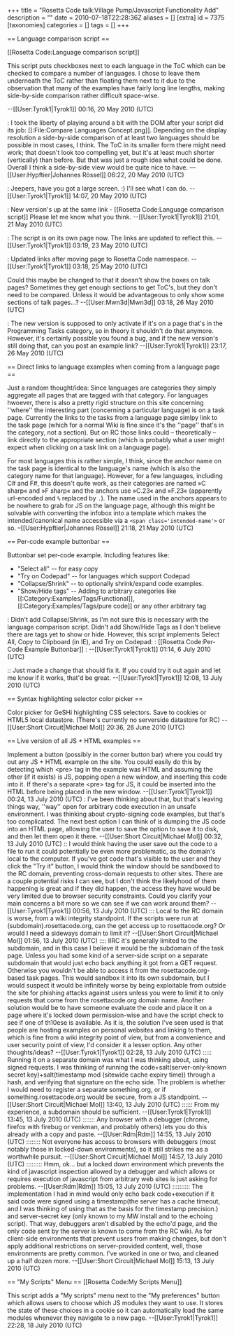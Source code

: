 +++
title = "Rosetta Code talk:Village Pump/Javascript Functionality Add"
description = ""
date = 2010-07-18T22:28:36Z
aliases = []
[extra]
id = 7375
[taxonomies]
categories = []
tags = []
+++

== Language comparison script ==

[[Rosetta Code:Language comparison script]]

This script puts checkboxes next to each language in the ToC which can be checked to compare a number of languages.  I chose to leave them underneath the ToC rather than floating them next to it due to the observation that many of the examples have fairly long line lengths, making side-by-side comparison rather difficult space-wise.

--[[User:Tyrok1|Tyrok1]] 00:16, 20 May 2010 (UTC)

: I took the liberty of playing around a bit with the DOM after your script did its job: [[:File:Compare Languages Concept.png]]. Depending on the display resolution a side-by-side comparison of at least two languages should be possible in most cases, I think. The ToC in its smaller form there might need work; that doesn't look too compelling yet, but it's at least much shorter (vertically) than before. But that was just a rough idea what could be done. Overall I think a side-by-side view would be quite nice to have. —[[User:Hypftier|Johannes Rössel]] 06:22, 20 May 2010 (UTC)

: Jeepers, have you got a large screen.  :)  I'll see what I can do.  --[[User:Tyrok1|Tyrok1]] 14:07, 20 May 2010 (UTC)

: New version's up at the same link - [[Rosetta Code:Language comparison script]]  Please let me know what you think.  --[[User:Tyrok1|Tyrok1]] 21:01, 21 May 2010 (UTC)

: The script is on its own page now.  The links are updated to reflect this.  --[[User:Tyrok1|Tyrok1]] 03:19, 23 May 2010 (UTC)

: Updated links after moving page to Rosetta Code namespace.  --[[User:Tyrok1|Tyrok1]] 03:18, 25 May 2010 (UTC)

Could this maybe be changed to that it doesn't show the boxes on talk pages? Sometimes they get enough sections to get ToC's, but they don't need to be compared. Unless it would be advantageous to only show some sections of talk pages...? --[[User:Mwn3d|Mwn3d]] 03:18, 26 May 2010 (UTC)

: The new version is supposed to only activate if it's on a page that's in the Programming Tasks category, so in theory it shouldn't do that anymore.  However, it's certainly possible you found a bug, and if the new version's still doing that, can you post an example link?  --[[User:Tyrok1|Tyrok1]] 23:17, 26 May 2010 (UTC)

== Direct links to language examples when coming from a language page ==

Just a random thought/idea: Since languages are categories they simply aggregate all pages that are tagged with that category. For languages hwoever, there is also a pretty rigid structure on this site concerning ''where'' the interesting part (concerning a particular language) is on a task page. Currently the links to the tasks from a language page simlpy link to the task page (which for a normal Wiki is fine since it's the ''page'' that's in the category, not a section). But on RC those links could – theoretically – link directly to the appropriate section (which is probably what a user might expect when clicking on a task link on a language page).

For most languages this is rather simple, I think, since the anchor name on the task page is identical to the language's name (which is also the category name for that language). However, for a few languages, including C# and F#, this doesn't quite work, as their categories are named »C sharp« and »F sharp« and the anchors use »C.23« and »F.23« (apparently url-encoded and <code>%</code> replaced by <code>.</code>). The name used in the anchors appears to be nowhere to grab for JS on the language page, although this might be solvable with converting the infobox into a template which makes the intended/canonical name accessible via a <code>&lt;span class='intended-name'&gt;</code> or so. –[[User:Hypftier|Johannes Rössel]] 21:18, 21 May 2010 (UTC)

== Per-code example buttonbar ==

Buttonbar set per-code example. Including features like:

* "Select all" -- for easy copy
* "Try on Codepad" -- for languages which support Codepad
* "Collapse/Shrink" -- to optionally shrink/expand code examples.
* "Show/Hide tags" -- Adding to arbitrary categories like [[:Category:Examples/Tags/Functional]], [[:Category:Examples/Tags/pure code]] or any other arbitrary tag


: Didn't add Collapse/Shrink, as I'm not sure this is necessary with the language comparison script.  Didn't add Show/Hide Tags as I don't believe there are tags yet to show or hide.  However, this script implements Select All, Copy to Clipboard (in IE), and Try on Codepad:
: [[Rosetta Code:Per-Code Example Buttonbar]]
: --[[User:Tyrok1|Tyrok1]] 01:14, 6 July 2010 (UTC)


:: Just made a change that should fix it.  If you could try it out again and let me know if it works, that'd be great.  --[[User:Tyrok1|Tyrok1]] 12:08, 13 July 2010 (UTC)

== Syntax highlighting selector color picker ==

Color picker for GeSHi highlighting CSS selectors. Save to cookies or HTML5 local datastore. (There's currently no serverside datastore for RC) --[[User:Short Circuit|Michael Mol]] 20:36, 26 June 2010 (UTC)


== Live version of all JS + HTML examples ==

Implement a button (possibly in the corner button bar) where you could try out any JS + HTML example on the site.  You could easily do this by detecting which &lt;pre&gt; tag in the example was HTML and assuming the other (if it exists) is JS, popping open a new window, and inserting this code into it.  If there's a separate &lt;pre&gt; tag for JS, it could be inserted into the HTML before being placed in the new window.
--[[User:Tyrok1|Tyrok1]] 00:24, 13 July 2010 (UTC)
: I've been thinking about that, but that's leaving things way, ''way'' open for arbitrary code execution in an unsafe environment. I was thinking about crypto-signing code examples, but that's too complicated. The next best option I can think of is dumping the JS code into an HTML page, allowing the user to save the option to save it to disk, and then let them open it there. --[[User:Short Circuit|Michael Mol]] 00:32, 13 July 2010 (UTC)
:: I would think having the user save out the code to a file to run it could potentially be even more problematic, as the domain's local to the computer.  If you've got code that's visible to the user and they click the "Try it" button, I would think the window should be sandboxed to the RC domain, preventing cross-domain requests to other sites.  There are a couple potential risks I can see, but I don't think the likelyhood of them happening is great and if they did happen, the access they have would be very limited due to browser security constraints.  Could you clarify your main concerns a bit more so we can see if we can work around them?  --[[User:Tyrok1|Tyrok1]] 00:56, 13 July 2010 (UTC)
::: Local to the RC domain is worse, from a wiki integrity standpoint. If the scripts were run at (subdomain).rosettacode.org, can the get access up to rosettacode.org? Or would I need a sideways domain to limit it? --[[User:Short Circuit|Michael Mol]] 01:56, 13 July 2010 (UTC)
:::: IIRC it's generally limited to the subdomain, and in this case I believe it would be the subdomain of the task page.  Unless you had some kind of a server-side script on a separate subdomain that would just echo back anything it got from a GET request.  Otherwise you wouldn't be able to access it from the rosettacode.org-based task pages.  This would sandbox it into its own subdomain, but I would suspect it would be infinitely worse by being exploitable from outside the site for phishing attacks against users unless you were to limit it to only requests that come from the rosettacode.org domain name.  Another solution would be to have someone evaluate the code and place it on a page where it's locked down permission-wise and have the script check to see if one of th10ese is available.  As it is, the solution I've seen used is that people are hosting examples on personal websites and linking to them, which is fine from a wiki integrity point of view, but from a convenience and user security point of view, I'd consider it a lesser option.  Any other thoughts/ideas?  --[[User:Tyrok1|Tyrok1]] 02:28, 13 July 2010 (UTC)
::::: Running it on a separate domain was what I was thinking about, using signed requests. I was thinking of running the code+salt(server-only-known secret key)+salt(timestamp mod (sitewide cache expiry time)) through a hash, and verifying that signature on the echo side. The problem is whether I would need to register a separate something.org, or if something.rosettacode.org would be secure, from a JS standpoint. --[[User:Short Circuit|Michael Mol]] 13:40, 13 July 2010 (UTC)
:::::: From my experience, a subdomain should be sufficient.  --[[User:Tyrok1|Tyrok1]] 13:45, 13 July 2010 (UTC)
::::::: Any browser with a debugger (chrome, firefox with firebug or venkman, and probably others) lets you do this already with a copy and paste.  --[[User:Rdm|Rdm]] 14:55, 13 July 2010 (UTC)
:::::::: Not everyone has access to browsers with debuggers (most notably those in locked-down environments), so it still strikes me as a worthwhile pursuit. --[[User:Short Circuit|Michael Mol]] 14:57, 13 July 2010 (UTC)
::::::::: Hmm, ok... but a locked down environment which prevents the kind of javascript inspection allowed by a debugger and which allows or requires execution of javascript from arbitrary web sites is just asking for problems.  --[[User:Rdm|Rdm]] 15:05, 13 July 2010 (UTC)
:::::::::: The implementation I had in mind would only echo back code+execution if it said code were signed using a timestamp(the server has a cache timeout, and I was thinking of using that as the basis for the timestamp precision.) and  server-secret key (only known to my MW install and to the echoing script). That way, debuggers aren't disabled by the echo'd page, and the only code sent by the server is known to come from the RC wiki. As for client-side environments that prevent users from making changes, but don't apply additional restrictions on server-provided content, well, those environments are pretty common. I've worked in one or two, and cleaned up a half dozen more. --[[User:Short Circuit|Michael Mol]] 15:13, 13 July 2010 (UTC)


== "My Scripts" Menu ==
[[Rosetta Code:My Scripts Menu]]

This script adds a "My scripts" menu next to the "My preferences" button which allows users to choose which JS modules they want to use.  It stores the state of these choices in a cookie so it can automatically load the same modules whenever they navigate to a new page.  --[[User:Tyrok1|Tyrok1]] 22:28, 18 July 2010 (UTC)

